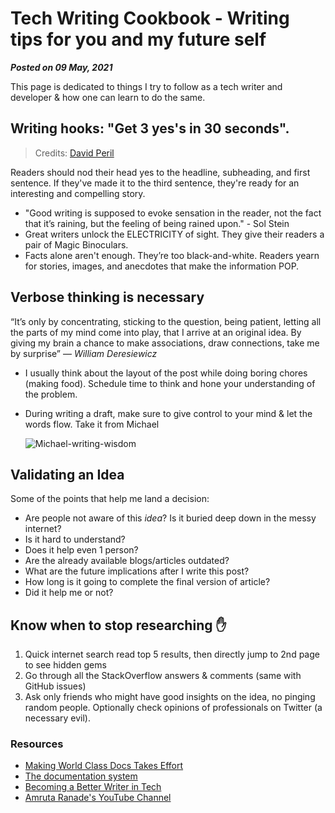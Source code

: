 # Tech Writing Cookbook - Writing tips for you and my future self
**_Posted on 09 May, 2021_**


This page is dedicated to things I try to follow as a tech writer and developer & how one can learn to do the same.

## Writing hooks: "Get 3 yes's in 30 seconds".

> Credits: [David Peril](https://twitter.com/david_perell)

Readers should nod their head yes to the headline, subheading, and first sentence.
If they've made it to the third sentence, they're ready for an interesting and compelling story.

- "Good writing is supposed to evoke sensation in the reader, not the fact that it’s raining, but the feeling of being rained upon." - Sol Stein
- Great writers unlock the ELECTRICITY of sight. They give their readers a pair of Magic Binoculars.
- Facts alone aren't enough. They’re too black-and-white. Readers yearn for stories, images, and anecdotes that make the information POP.

## Verbose thinking is necessary

“It’s only by concentrating, sticking to the question, being patient, letting all the parts of my mind come into play, that I arrive at an original idea. By giving my brain a chance to make associations, draw connections, take me by surprise” — _William Deresiewicz_

- I usually think about the layout of the post while doing boring chores (making food). Schedule time to think and hone your understanding of the problem.
- During writing a draft, make sure to give control to your mind & let the words flow. Take it from Michael

  ![Michael-writing-wisdom](https://user-images.githubusercontent.com/34342551/118441116-547b8500-b706-11eb-8c4d-63054b7ae273.jpg)

## Validating an Idea

Some of the points that help me land a decision:

- Are people not aware of this _idea_? Is it buried deep down in the messy internet?
- Is it hard to understand?
- Does it help even 1 person?
- Are the already available blogs/articles outdated?
- What are the future implications after I write this post?
- How long is it going to complete the final version of article?
- Did it help me or not?

## Know when to stop researching ✋️

1. Quick internet search read top 5 results, then directly jump to 2nd page to see hidden gems
2. Go through all the StackOverflow answers & comments (same with GitHub issues)
3. Ask only friends who might have good insights on the idea, no pinging random people.
   Optionally check opinions of professionals on Twitter (a necessary evil).



<!-- ## Owning an Idea -->

### Resources
- [Making World Class Docs Takes Effort](https://daniel.haxx.se/blog/2021/09/04/making-world-class-docs-takes-effort/)
- [The documentation system](https://documentation.divio.com/)
- [Becoming a Better Writer in Tech](https://blog.pragmaticengineer.com/becoming-a-better-writer-in-tech/)
- [Amruta Ranade's YouTube Channel](https://www.youtube.com/c/AmrutaRanade/playlists)
